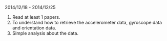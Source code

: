 2014/12/18 - 2014/12/25

1. Read at least 1 papers.
2. To understand how to retrieve the accelerometer data, gyroscope data and orientation data. 
3. Simple analysis about the data.

